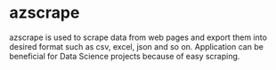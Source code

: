 # azscrape
azscrape is used to scrape data from web pages and export them into desired format such as csv, excel, json and so on.
Application can be beneficial for Data Science projects because of easy scraping.
